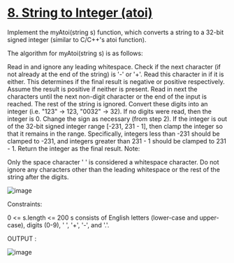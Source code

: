 # [8. String to Integer (atoi)](https://leetcode.com/problems/string-to-integer-atoi/description/)

Implement the myAtoi(string s) function, which converts a string to a 32-bit signed integer (similar to C/C++'s atoi function).

The algorithm for myAtoi(string s) is as follows:

Read in and ignore any leading whitespace.
Check if the next character (if not already at the end of the string) is '-' or '+'. Read this character in if it is either. This determines if the final result is negative or positive respectively. Assume the result is positive if neither is present.
Read in next the characters until the next non-digit character or the end of the input is reached. The rest of the string is ignored.
Convert these digits into an integer (i.e. "123" -> 123, "0032" -> 32). If no digits were read, then the integer is 0. Change the sign as necessary (from step 2).
If the integer is out of the 32-bit signed integer range [-231, 231 - 1], then clamp the integer so that it remains in the range. Specifically, integers less than -231 should be clamped to -231, and integers greater than 231 - 1 should be clamped to 231 - 1.
Return the integer as the final result.
Note:

Only the space character ' ' is considered a whitespace character.
Do not ignore any characters other than the leading whitespace or the rest of the string after the digits.

![image](https://github.com/Trilochna/Data-Structures-And-Algorithms-In-Java/assets/97858274/d5990d15-f292-405c-9432-e78d86a89bca)

Constraints:

0 <= s.length <= 200
s consists of English letters (lower-case and upper-case), digits (0-9), ' ', '+', '-', and '.'.

OUTPUT :

![image](https://github.com/Trilochna/Data-Structures-And-Algorithms-In-Java/assets/97858274/ec3b6532-000b-4bd8-9009-fa1b9926dcfc)
